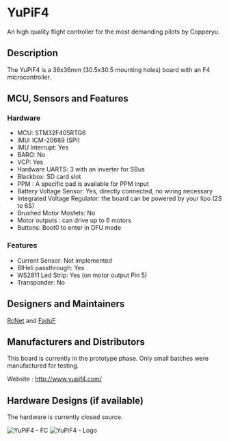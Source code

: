# YuPiF4

An high quality flight controller for the most demanding pilots by Copperyu.

## Description

The YuPiF4 is a 36x36mm (30.5x30.5 mounting holes) board with an F4 microcontroller.

## MCU, Sensors and Features

### Hardware

- MCU: STM32F405RTG6
- IMU: ICM-20689 (SPI)
- IMU Interrupt: Yes
- BARO: No
- VCP: Yes
- Hardware UARTS: 3 with an inverter for SBus
- Blackbox: SD card slot
- PPM : A specific pad is available for PPM input
- Battery Voltage Sensor: Yes, directly connected, no wiring necessary
- Integrated Voltage Regulator: the board can be powered by your lipo (2S to 6S)
- Brushed Motor Mosfets: No
- Motor outputs : can drive up to 6 motors
- Buttons: Boot0 to enter in DFU mode

### Features

- Current Sensor: Not implemented
- BlHeli passthrough: Yes
- WS2811 Led Strip: Yes (on motor output Pin 5)
- Transponder: No

## Designers and Maintainers

[RcNet](https://github.com/ted-rcnet) and [FaduF](https://github.com/Faduf)

## Manufacturers and Distributors

This board is currently in the prototype phase. Only small batches were manufactured for testing.

Website : http://www.yupif4.com/

## Hardware Designs (if available)

The hardware is currently closed source.

![YuPiF4 - FC](https://www.yupif4.com/imgs/FC2.jpg)
![YuPiF4 - Logo](https://www.yupif4.com/imgs/YuPiF4.jpg)

